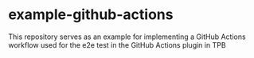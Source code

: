 # example-github-actions
This repository serves as an example for implementing a GitHub Actions workflow used for the e2e test in the GitHub Actions plugin in TPB
